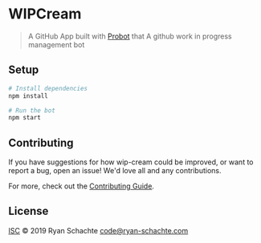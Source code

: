 # WIPCream

> A GitHub App built with [Probot](https://github.com/probot/probot) that A github work in progress management bot

## Setup

```sh
# Install dependencies
npm install

# Run the bot
npm start
```

## Contributing

If you have suggestions for how wip-cream could be improved, or want to report a bug, open an issue! We'd love all and any contributions.

For more, check out the [Contributing Guide](CONTRIBUTING.md).

## License

[ISC](LICENSE) © 2019 Ryan Schachte <code@ryan-schachte.com>
